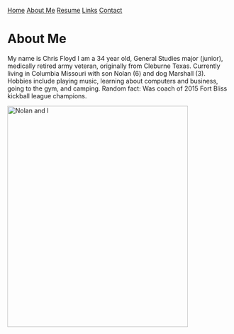 [Home](README.md) 
[About Me](AboutMe.md) [Resume](Resume.md) [Links](links.md) [Contact](contact.md)

<!DOCTYPE html>
<html>
<body>

<h1>About Me</h1>
<p>My name is Chris Floyd I am a
34 year old, General Studies major (junior), medically retired army veteran, originally from Cleburne Texas.
Currently living in Columbia Missouri with son Nolan (6) and dog Marshall (3).
Hobbies include playing music, learning about computers and business, going to the gym, and camping.
Random fact: Was coach of 2015 Fort Bliss kickball league champions. </p>

  <a data-flickr-embed="true" href="https://www.flickr.com/photos/195227753@N06/51940652514/in/album-72177720297378534/" title="Screenshot 2022-03-14 131918"><img src="https://live.staticflickr.com/65535/51940652514_959396921f.jpg" width="407" height="500" alt="Nolan and I"></a>
  
</body>
</html>
